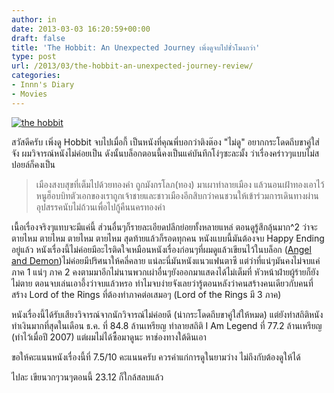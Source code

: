 ```yaml
---
author: in
date: 2013-03-03 16:20:59+00:00
draft: false
title: 'The Hobbit: An Unexpected Journey เพิ่งดูจบไปชั่วโมงกว่า'
type: post
url: /2013/03/the-hobbit-an-unexpected-journey-review/
categories:
- Innn's Diary
- Movies
---
```


[![the hobbit](https://www.cyruszhang.com/wp-content/uploads/2013/03/307796-the-hobbit-1024x640.jpg)
](https://www.cyruszhang.com/wp-content/uploads/2013/03/307796-the-hobbit.jpg)

สวัสดีครับ เพิ่งดู Hobbit จบไปเมื่อกี้ เป็นหนังที่คุณพี่บอกว่าติงต๊อง "ไม่ดู" อยากกระโดดถีบขาคู่ใส่จัง ผมวิจารณ์หนังไม่ค่อยเป็น ดังนั้นบล็อกตอนนี้คงเป็นแค่บันทึกโง่ๆซะละมั้ง ว่าเรื่องคร่าวๆแบบไม่สปอยล์ก็คงเป็น

<!-- more -->


<blockquote>เมืองสงบสุขที่เต็มไปด้วยทองคำ ถูกมังกรโลภ(ทอง) มาเผาทำลายเมือง แล้วนอนเฝ้าทองเอาไว้ หนูฮ็อบบิทตัวเอกของเราถูกเจ้าชายและชาวเมืองอีกสิบกว่าคนชวนให้เข้าร่วมการเดินทางผ่านอุปสรรคนับไม่ถ้วนเพื่อไปกู้คืนนครทองคำ</blockquote>


เนื้อเรื่องจริงๆแทบจะมีแค่นี้ ส่วนอื่นๆก็รายละเอียดปลีกย่อยทั้งหลายแหล่ ตอนดูรู้สึกลุ้นมาก^2 ว่าจะตายไหม ตายไหม ตายไหม ตายไหม สุดท้ายแล้วก็รอดทุกคน หนังแบบนี้มันต้องจบ Happy Ending อยู่แล้ว หนังเรื่องนี้ไม่ค่อยมีอะไรติดใจเหมือนหนังเรื่องก่อนๆที่ผมดูแล้วเขียนไว้ในบล็อก ([Angel and Demon](https://www.cyruszhang.com/angels-demons/))ไม่ค่อยมีปริศนาให้คลี่คลาย แน่ละนี่มันหนังแนวแฟนตาซี แต่ว่าที่แน่ๆมันคงไม่จบแค่ภาค 1 แน่ๆ ภาค 2 คงตามมาอีกไม่นานพวกเผ่าอื่นๆยังออกมาแสดงได้ไม่เต็มที่ หัวหน้าฝ่ายผู้ร้ายก็ยังไม่ตาย ตอนจบเล่นเอาอึ้งว่าจบแล้วหรอ ทำไมจบง่ายจังเลยว่ารู้ตอนหลังว่าคนสร้างคนเดียวกับคนที่สร้าง Lord of the Rings ที่ต้องทำภาคต่อเสมอๆ (Lord of the Rings มี 3 ภาค)

หนังเรื่องนี้ได้รับเสียงวิจารณ์จากนักวิจารณ์ไม่ค่อยดี (น่ากระโดดถีบขาคู่ใส่ให้หมด) แต่ยังทำสถิติหนังทำเงินมากที่สุดในเดือน ธ.ค. ที่ 84.8 ล้านเหรียญ ทำลายสถิติ I Am Legend ที่ 77.2 ล้านเหรียญ (ทำไว้เมื่อปี 2007) แต่ผมไม่ได้ซื้อมาดูนะ หาช่องทางใต้ดินเอา

ขอให้คะแนนหนังเรื่องนี้ที่ 7.5/10 คะแนนครับ ควรค่าแก่การดูในยามว่าง ไม่ถึงกับต้องดูให้ได้

ไปละ เขียนวกๆวนๆตอนนี้ 23.12 ก็ใกล้สลบแล้ว
